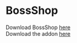 # BossShop

Download BossShop [here](https://www.spigotmc.org/resources/bossshoppro-the-most-powerful-chest-gui-shop-menu-plugin.222/)  
Download the addon [here](https://www.spigotmc.org/resources/itemsadder-bossshop-integration.72396/)

